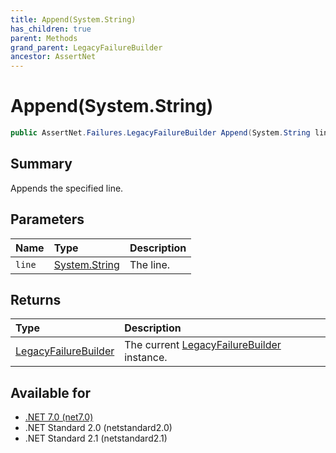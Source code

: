 ```yaml
---
title: Append(System.String)
has_children: true
parent: Methods
grand_parent: LegacyFailureBuilder
ancestor: AssertNet
---
```

# Append(System.String)

```csharp
public AssertNet.Failures.LegacyFailureBuilder Append(System.String line);
```

## Summary
Appends the specified line.

## Parameters
|Name|Type|Description|
|:-|:-|:-|
|`line`|[System.String](https://learn.microsoft.com/en-us/dotnet/api/system.string)|The line.|

## Returns
|Type|Description|
|:-|:-|
|[LegacyFailureBuilder](t_assertnet_failures_legacyfailurebuilder.md)|The current [LegacyFailureBuilder](t_assertnet_failures_legacyfailurebuilder.md) instance.|

## Available for
- [.NET 7.0 (net7.0)](https://versionsof.net/core/7.0/)
- .NET Standard 2.0 (netstandard2.0)
- .NET Standard 2.1 (netstandard2.1)
